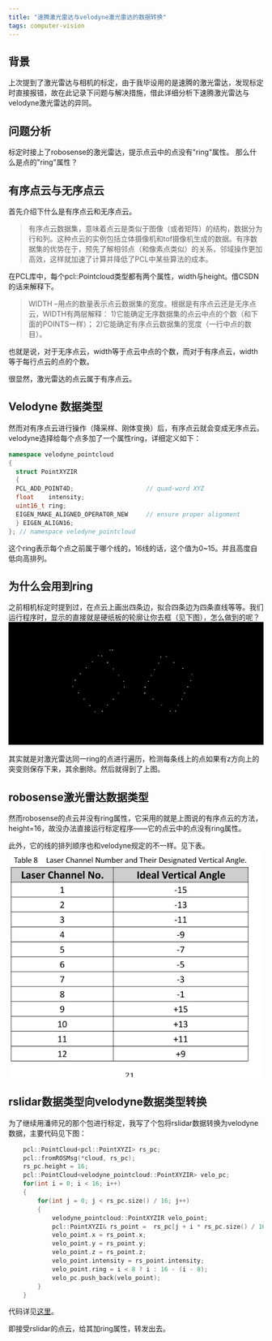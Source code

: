 ```yaml
---
title: "速腾激光雷达与velodyne激光雷达的数据转换"
tags: computer-vision
---
```


## 背景

上次提到了激光雷达与相机的标定，由于我毕设用的是速腾的激光雷达，发现标定时直接报错，故在此记录下问题与解决措施，借此详细分析下速腾激光雷达与velodyne激光雷达的异同。
<!--more-->

## 问题分析

标定时接上了robosense的激光雷达，提示点云中的点没有"ring"属性。
那么什么是点的"ring"属性？

## 有序点云与无序点云

首先介绍下什么是有序点云和无序点云。

> 有序点云数据集，意味着点云是类似于图像（或者矩阵）的结构，数据分为行和列。这种点云的实例包括立体摄像机和tof摄像机生成的数据。有序数据集的优势在于，预先了解相邻点（和像素点类似）的关系，邻域操作更加高效，这样就加速了计算并降低了PCL中某些算法的成本。

在PCL库中，每个pcl::Pointcloud类型都有两个属性，width与height。借CSDN的话来解释下。
> WIDTH –用点的数量表示点云数据集的宽度。根据是有序点云还是无序点云，WIDTH有两层解释：
1)它能确定无序数据集的点云中点的个数（和下面的POINTS一样）；
2)它能确定有序点云数据集的宽度（一行中点的数目）。

也就是说，对于无序点云，width等于点云中点的个数，而对于有序点云，width等于每行点云的点的个数。

很显然，激光雷达的点云属于有序点云。

## Velodyne 数据类型

然而对有序点云进行操作（降采样、刚体变换）后，有序点云就会变成无序点云。velodyne选择给每个点多加了一个属性ring，详细定义如下：

```cpp
namespace velodyne_pointcloud
{
  struct PointXYZIR
  {
  PCL_ADD_POINT4D;                    // quad-word XYZ
  float    intensity;                 
  uint16_t ring;                      
  EIGEN_MAKE_ALIGNED_OPERATOR_NEW     // ensure proper alignment
  } EIGEN_ALIGN16;
}; // namespace velodyne_pointcloud
```

这个ring表示每个点之前属于哪个线的，16线的话，这个值为0~15。并且高度自低向高排列。

## 为什么会用到ring

之前相机标定时提到过，在点云上画出四条边，拟合四条边为四条直线等等。我们运行程序时，显示的直接就是硬纸板的轮廓让你去框（见下图），怎么做到的呢？
![setup](/assets/images/post_images/rslidar_to_velodyne/calib.png)

其实就是对激光雷达同一ring的点进行遍历，检测每条线上的点如果有z方向上的突变则保存下来，其余删除。然后就得到了上图。

## robosense激光雷达数据类型

然而robosense的点云并没有ring属性，它采用的就是上图说的有序点云的方法，height=16，故没办法直接运行标定程序——它的点云中的点没有ring属性。

此外，它的线的排列顺序也和velodyne规定的不一样。见下表。
![setup](/assets/images/post_images/rslidar_to_velodyne/rslidar.png)

## rslidar数据类型向velodyne数据类型转换

为了继续用潘师兄的那个包进行标定，我写了个包将rslidar数据转换为velodyne数据，主要代码见下图：

```cpp
    pcl::PointCloud<pcl::PointXYZI> rs_pc;
    pcl::fromROSMsg(*cloud, rs_pc);
    rs_pc.height = 16;
    pcl::PointCloud<velodyne_pointcloud::PointXYZIR> velo_pc;
    for(int i = 0; i < 16; i++)
    {
        for(int j = 0; j < rs_pc.size() / 16; j++)
        {
            velodyne_pointcloud::PointXYZIR velo_point;
            pcl::PointXYZI& rs_point =  rs_pc[j + i * rs_pc.size() / 16];
            velo_point.x = rs_point.x;
            velo_point.y = rs_point.y;
            velo_point.z = rs_point.z;
            velo_point.intensity = rs_point.intensity;
            velo_point.ring = i < 8 ? i : 16 - (i - 8);
            velo_pc.push_back(velo_point);
        }
    }
```
代码详见[这里](https://github.com/EpsAvlc/rslidar_to_velodyne)。

即接受rslidar的点云，给其加ring属性，转发出去。